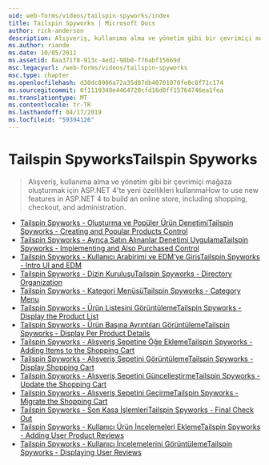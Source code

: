 ```yaml
---
uid: web-forms/videos/tailspin-spyworks/index
title: Tailspin Spyworks | Microsoft Docs
author: rick-anderson
description: Alışveriş, kullanıma alma ve yönetim gibi bir çevrimiçi mağaza oluşturmak için ASP.NET 4'te yeni özellikleri kullanma
ms.author: riande
ms.date: 10/05/2011
ms.assetid: 8aa371f8-913c-4ed2-98b0-f76abf15669d
msc.legacyurl: /web-forms/videos/tailspin-spyworks
msc.type: chapter
ms.openlocfilehash: d30dc8906a72a35d87db40701070fe8c8f71c174
ms.sourcegitcommit: 0f1119340e4464720cfd16d0ff15764746ea1fea
ms.translationtype: MT
ms.contentlocale: tr-TR
ms.lasthandoff: 04/17/2019
ms.locfileid: "59394126"
---
```

# <a name="tailspin-spyworks"></a><span data-ttu-id="9be25-103">Tailspin Spyworks</span><span class="sxs-lookup"><span data-stu-id="9be25-103">Tailspin Spyworks</span></span>

> <span data-ttu-id="9be25-104">Alışveriş, kullanıma alma ve yönetim gibi bir çevrimiçi mağaza oluşturmak için ASP.NET 4'te yeni özellikleri kullanma</span><span class="sxs-lookup"><span data-stu-id="9be25-104">How to use new features in ASP.NET 4 to build an online store, including shopping, checkout, and administration.</span></span>


- [<span data-ttu-id="9be25-105">Tailspin Spyworks - Oluşturma ve Popüler Ürün Denetimi</span><span class="sxs-lookup"><span data-stu-id="9be25-105">Tailspin Spyworks - Creating and Popular Products Control</span></span>](tailspin-spyworks-creating-and-using-the-popular-products-control.md)
- [<span data-ttu-id="9be25-106">Tailspin Spyworks - Ayrıca Satın Alınanlar Denetimi Uygulama</span><span class="sxs-lookup"><span data-stu-id="9be25-106">Tailspin Spyworks - Implementing and Also Purchased Control</span></span>](tailspin-spyworks-implementing-and-using-the-also-purchased-control.md)
- [<span data-ttu-id="9be25-107">Tailspin Spyworks - Kullanıcı Arabirimi ve EDM’ye Giriş</span><span class="sxs-lookup"><span data-stu-id="9be25-107">Tailspin Spyworks - Intro UI and EDM</span></span>](tailspin-spyworks-intro-ui-and-edm.md)
- [<span data-ttu-id="9be25-108">Tailspin Spyworks - Dizin Kuruluşu</span><span class="sxs-lookup"><span data-stu-id="9be25-108">Tailspin Spyworks - Directory Organization</span></span>](tailspin-spyworks-directory-organization.md)
- [<span data-ttu-id="9be25-109">Tailspin Spyworks - Kategori Menüsü</span><span class="sxs-lookup"><span data-stu-id="9be25-109">Tailspin Spyworks - Category Menu</span></span>](tailspin-spyworks-category-menu.md)
- [<span data-ttu-id="9be25-110">Tailspin Spyworks - Ürün Listesini Görüntüleme</span><span class="sxs-lookup"><span data-stu-id="9be25-110">Tailspin Spyworks - Display the Product List</span></span>](tailspin-spyworks-display-the-product-list.md)
- [<span data-ttu-id="9be25-111">Tailspin Spyworks - Ürün Başına Ayrıntıları Görüntüleme</span><span class="sxs-lookup"><span data-stu-id="9be25-111">Tailspin Spyworks - Display Per Product Details</span></span>](tailspin-spyworks-display-per-product-details.md)
- [<span data-ttu-id="9be25-112">Tailspin Spyworks - Alışveriş Sepetine Öğe Ekleme</span><span class="sxs-lookup"><span data-stu-id="9be25-112">Tailspin Spyworks - Adding Items to the Shopping Cart</span></span>](tailspin-spyworks-adding-items-to-the-shopping-cart.md)
- [<span data-ttu-id="9be25-113">Tailspin Spyworks - Alışveriş Sepetini Görüntüleme</span><span class="sxs-lookup"><span data-stu-id="9be25-113">Tailspin Spyworks - Display Shopping Cart</span></span>](tailspin-spyworks-display-shopping-cart.md)
- [<span data-ttu-id="9be25-114">Tailspin Spyworks - Alışveriş Sepetini Güncelleştirme</span><span class="sxs-lookup"><span data-stu-id="9be25-114">Tailspin Spyworks - Update the Shopping Cart</span></span>](tailspin-spyworks-update-the-shopping-cart.md)
- [<span data-ttu-id="9be25-115">Tailspin Spyworks - Alışveriş Sepetini Geçirme</span><span class="sxs-lookup"><span data-stu-id="9be25-115">Tailspin Spyworks - Migrate the Shopping Cart</span></span>](tailspin-spyworks-migrate-the-shopping-cart.md)
- [<span data-ttu-id="9be25-116">Tailspin Spyworks - Son Kasa İşlemleri</span><span class="sxs-lookup"><span data-stu-id="9be25-116">Tailspin Spyworks - Final Check Out</span></span>](tailspin-spyworks-final-check-out.md)
- [<span data-ttu-id="9be25-117">Tailspin Spyworks - Kullanıcı Ürün İncelemeleri Ekleme</span><span class="sxs-lookup"><span data-stu-id="9be25-117">Tailspin Spyworks - Adding User Product Reviews</span></span>](tailspin-spyworks-adding-user-product-reviews.md)
- [<span data-ttu-id="9be25-118">Tailspin Spyworks - Kullanıcı İncelemelerini Görüntüleme</span><span class="sxs-lookup"><span data-stu-id="9be25-118">Tailspin Spyworks - Displaying User Reviews</span></span>](tailspin-spyworks-displaying-user-reviews.md)
